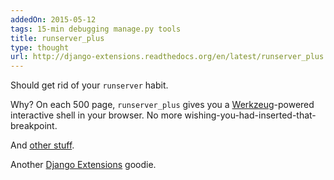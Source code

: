 ```yaml
---
addedOn: 2015-05-12
tags: 15-min debugging manage.py tools
title: runserver_plus
type: thought
url: http://django-extensions.readthedocs.org/en/latest/runserver_plus.html
---
```


Should get rid of your `runserver` habit.

Why? On each 500 page, `runserver_plus` gives you a [Werkzeug](http://werkzeug.pocoo.org/)-powered interactive shell in your browser. No more wishing-you-had-inserted-that-breakpoint.

And [other stuff](http://django-extensions.readthedocs.org/en/latest/runserver_plus.html).

Another [Django Extensions](./snippets/django-extensions) goodie.

